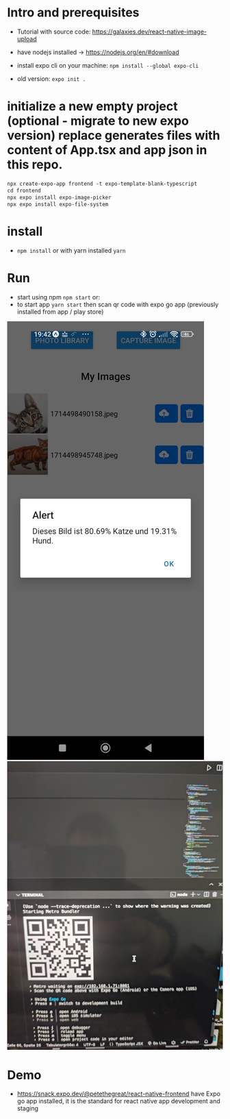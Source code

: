 # Intro and prerequisites
- Tutorial with source code: https://galaxies.dev/react-native-image-upload

- have nodejs installed -> https://nodejs.org/en/#download
- install expo cli on your machine: `npm install --global expo-cli`
- old version: `expo init .`

# initialize a new empty project (optional - migrate to new expo version) replace generates files with content of App.tsx and app json in this repo.
```
npx create-expo-app frontend -t expo-template-blank-typescript
cd frontend
npx expo install expo-image-picker
npx expo install expo-file-system
```
# install
- `npm install` or with yarn installed `yarn`

# Run
- start using npm `npm start` or:
- to start app `yarn start` then scan qr code with expo go app (previously installed from app / play store)

![Screenshot 1](proof.jpg)
![Screenshot 2](load_mobileapp.jpg)

# Demo
- https://snack.expo.dev/@petethegreat/react-native-frontend have Expo go app installed, it is the standard for react native app development and staging
